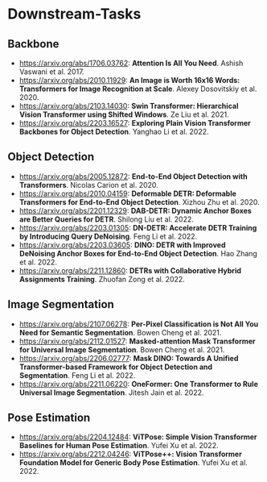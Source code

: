 # Downstream-Tasks

## Backbone

- https://arxiv.org/abs/1706.03762: **Attention Is All You Need**. Ashish Vaswani et al. 2017.
- https://arxiv.org/abs/2010.11929: **An Image is Worth 16x16 Words: Transformers for Image Recognition at  Scale**. Alexey Dosovitskiy et al. 2020.
- https://arxiv.org/abs/2103.14030: **Swin Transformer: Hierarchical Vision Transformer using Shifted Windows**. Ze Liu et al. 2021.
- https://arxiv.org/abs/2203.16527: **Exploring Plain Vision Transformer Backbones for Object Detection**. Yanghao Li et al. 2022.

## Object Detection

- https://arxiv.org/abs/2005.12872: **End-to-End Object Detection with Transformers**. Nicolas Carion et al. 2020.
- https://arxiv.org/abs/2010.04159: **Deformable DETR: Deformable Transformers for End-to-End Object Detection**. Xizhou Zhu et al. 2020.
- https://arxiv.org/abs/2201.12329: **DAB-DETR: Dynamic Anchor Boxes are Better Queries for DETR**. Shilong Liu et al. 2022.
- https://arxiv.org/abs/2203.01305: **DN-DETR: Accelerate DETR Training by Introducing Query DeNoising**. Feng Li et al. 2022.
- https://arxiv.org/abs/2203.03605: **DINO: DETR with Improved DeNoising Anchor Boxes for End-to-End Object  Detection**. Hao Zhang et al. 2022.
- https://arxiv.org/abs/2211.12860: **DETRs with Collaborative Hybrid Assignments Training**. Zhuofan Zong et al. 2022.

## Image Segmentation

- https://arxiv.org/abs/2107.06278: **Per-Pixel Classification is Not All You Need for Semantic Segmentation**. Bowen Cheng et al. 2021.
- https://arxiv.org/abs/2112.01527: **Masked-attention Mask Transformer for Universal Image Segmentation**. Bowen Cheng et al. 2021.
- https://arxiv.org/abs/2206.02777: **Mask DINO: Towards A Unified Transformer-based Framework for Object  Detection and Segmentation**. Feng Li et al. 2022.
- https://arxiv.org/abs/2211.06220: **OneFormer: One Transformer to Rule Universal Image Segmentation**. Jitesh Jain et al. 2022.

## Pose Estimation

- https://arxiv.org/abs/2204.12484: **ViTPose: Simple Vision Transformer Baselines for Human Pose Estimation**. Yufei Xu et al. 2022.
- https://arxiv.org/abs/2212.04246: **ViTPose++: Vision Transformer Foundation Model for Generic Body Pose  Estimation**. Yufei Xu et al. 2022.
